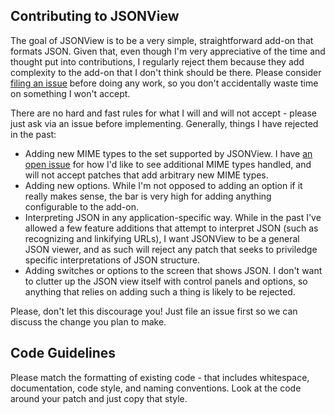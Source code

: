 ## Contributing to JSONView

The goal of JSONView is to be a very simple, straightforward add-on that formats JSON. Given that, even though I'm very appreciative of the time and thought put into contributions, I regularly reject them because they add complexity to the add-on that I don't think should be there. Please consider [filing an issue](https://github.com/bhollis/jsonview/issues) before doing any work, so you don't accidentally waste time on something I won't accept.

There are no hard and fast rules for what I will and will not accept - please just ask via an issue before implementing. Generally, things I have rejected in the past:

- Adding new MIME types to the set supported by JSONView. I have [an open issue](https://github.com/bhollis/jsonview/issues/7) for how I'd like to see additional MIME types handled, and will not accept patches that add arbitrary new MIME types.
- Adding new options. While I'm not opposed to adding an option if it really makes sense, the bar is very high for adding anything configurable to the add-on.
- Interpreting JSON in any application-specific way. While in the past I've allowed a few feature additions that attempt to interpret JSON (such as recognizing and linkifying URLs), I want JSONView to be a general JSON viewer, and as such will reject any patch that seeks to priviledge specific interpretations of JSON structure.
- Adding switches or options to the screen that shows JSON. I don't want to clutter up the JSON view itself with control panels and options, so anything that relies on adding such a thing is likely to be rejected.

Please, don't let this discourage you! Just file an issue first so we can discuss the change you plan to make.

## Code Guidelines

Please match the formatting of existing code - that includes whitespace, documentation, code style, and naming conventions. Look at the code around your patch and just copy that style.
